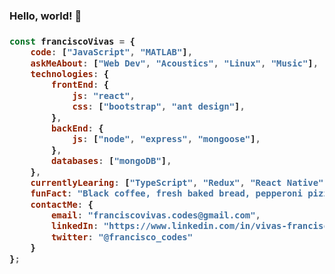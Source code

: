 ### Hello, world! 🦊

<!--
**Francisco-Vivas/francisco-vivas** is a ✨ _special_ ✨ repository because its `README.md` (this file) appears on your GitHub profile.-->
<h3>
  
```javascript
const franciscoVivas = {
    code: ["JavaScript", "MATLAB"],
    askMeAbout: ["Web Dev", "Acoustics", "Linux", "Music"],
    technologies: {
        frontEnd: {
            js: "react",
            css: ["bootstrap", "ant design"],
        },
        backEnd: {
            js: ["node", "express", "mongoose"],
        },
        databases: ["mongoDB"],
    },
    currentlyLearing: ["TypeScript", "Redux", "React Native"],
    funFact: "Black coffee, fresh baked bread, pepperoni pizza + BBQ & chocolate donuts.",
    contactMe: {
        email: "franciscovivas.codes@gmail.com",
        linkedIn: "https://www.linkedin.com/in/vivas-francisco",
        twitter: "@francisco_codes"
    }
};
```
</h3>
